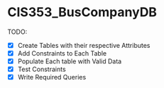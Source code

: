 # CIS353_BusCompanyDB

TODO:
- [X] Create Tables with their respective Attributes
- [X] Add Constraints to Each Table
- [X] Populate Each table with Valid Data
- [X] Test Constraints
- [X] Write Required Queries
